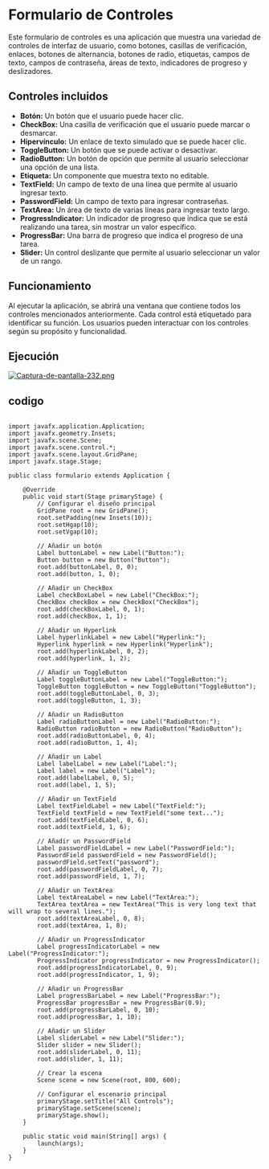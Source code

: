 # Formulario de Controles

Este formulario de controles es una aplicación  que muestra una variedad de controles de interfaz de usuario, como botones, casillas de verificación, enlaces, botones de alternancia, botones de radio, etiquetas, campos de texto, campos de contraseña, áreas de texto, indicadores de progreso y deslizadores.

## Controles incluidos

- **Botón:** Un botón que el usuario puede hacer clic.
- **CheckBox:** Una casilla de verificación que el usuario puede marcar o desmarcar.
- **Hipervínculo:** Un enlace de texto simulado que se puede hacer clic.
- **ToggleButton:** Un botón que se puede activar o desactivar.
- **RadioButton:** Un botón de opción que permite al usuario seleccionar una opción de una lista.
- **Etiqueta:** Un componente que muestra texto no editable.
- **TextField:** Un campo de texto de una línea que permite al usuario ingresar texto.
- **PasswordField:** Un campo de texto para ingresar contraseñas.
- **TextArea:** Un área de texto de varias líneas para ingresar texto largo.
- **ProgressIndicator:** Un indicador de progreso que indica que se está realizando una tarea, sin mostrar un valor específico.
- **ProgressBar:** Una barra de progreso que indica el progreso de una tarea.
- **Slider:** Un control deslizante que permite al usuario seleccionar un valor de un rango.

## Funcionamiento

Al ejecutar la aplicación, se abrirá una ventana que contiene todos los controles mencionados anteriormente. Cada control está etiquetado para identificar su función. Los usuarios pueden interactuar con los controles según su propósito y funcionalidad.

## Ejecución

[![Captura-de-pantalla-232.png](https://i.postimg.cc/rwZS8zRf/Captura-de-pantalla-232.png)](https://postimg.cc/TKmy0d9b)

## codigo

````package formulario;

import javafx.application.Application;
import javafx.geometry.Insets;
import javafx.scene.Scene;
import javafx.scene.control.*;
import javafx.scene.layout.GridPane;
import javafx.stage.Stage;

public class formulario extends Application {

    @Override
    public void start(Stage primaryStage) {
        // Configurar el diseño principal
        GridPane root = new GridPane();
        root.setPadding(new Insets(10));
        root.setHgap(10);
        root.setVgap(10);

        // Añadir un botón
        Label buttonLabel = new Label("Button:");
        Button button = new Button("Button");
        root.add(buttonLabel, 0, 0);
        root.add(button, 1, 0);

        // Añadir un CheckBox
        Label checkBoxLabel = new Label("CheckBox:");
        CheckBox checkBox = new CheckBox("CheckBox");
        root.add(checkBoxLabel, 0, 1);
        root.add(checkBox, 1, 1);

        // Añadir un Hyperlink
        Label hyperlinkLabel = new Label("Hyperlink:");
        Hyperlink hyperlink = new Hyperlink("Hyperlink");
        root.add(hyperlinkLabel, 0, 2);
        root.add(hyperlink, 1, 2);

        // Añadir un ToggleButton
        Label toggleButtonLabel = new Label("ToggleButton:");
        ToggleButton toggleButton = new ToggleButton("ToggleButton");
        root.add(toggleButtonLabel, 0, 3);
        root.add(toggleButton, 1, 3);

        // Añadir un RadioButton
        Label radioButtonLabel = new Label("RadioButton:");
        RadioButton radioButton = new RadioButton("RadioButton");
        root.add(radioButtonLabel, 0, 4);
        root.add(radioButton, 1, 4);

        // Añadir un Label
        Label labelLabel = new Label("Label:");
        Label label = new Label("Label");
        root.add(labelLabel, 0, 5);
        root.add(label, 1, 5);

        // Añadir un TextField
        Label textFieldLabel = new Label("TextField:");
        TextField textField = new TextField("some text...");
        root.add(textFieldLabel, 0, 6);
        root.add(textField, 1, 6);

        // Añadir un PasswordField
        Label passwordFieldLabel = new Label("PasswordField:");
        PasswordField passwordField = new PasswordField();
        passwordField.setText("password");
        root.add(passwordFieldLabel, 0, 7);
        root.add(passwordField, 1, 7);

        // Añadir un TextArea
        Label textAreaLabel = new Label("TextArea:");
        TextArea textArea = new TextArea("This is very long text that will wrap to several lines.");
        root.add(textAreaLabel, 0, 8);
        root.add(textArea, 1, 8);

        // Añadir un ProgressIndicator
        Label progressIndicatorLabel = new Label("ProgressIndicator:");
        ProgressIndicator progressIndicator = new ProgressIndicator();
        root.add(progressIndicatorLabel, 0, 9);
        root.add(progressIndicator, 1, 9);

        // Añadir un ProgressBar
        Label progressBarLabel = new Label("ProgressBar:");
        ProgressBar progressBar = new ProgressBar(0.9);
        root.add(progressBarLabel, 0, 10);
        root.add(progressBar, 1, 10);

        // Añadir un Slider
        Label sliderLabel = new Label("Slider:");
        Slider slider = new Slider();
        root.add(sliderLabel, 0, 11);
        root.add(slider, 1, 11);

        // Crear la escena
        Scene scene = new Scene(root, 800, 600);

        // Configurar el escenario principal
        primaryStage.setTitle("All Controls");
        primaryStage.setScene(scene);
        primaryStage.show();
    }

    public static void main(String[] args) {
        launch(args);
    }
}

